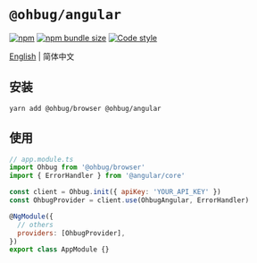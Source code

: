 # `@ohbug/angular`

[![npm](https://img.shields.io/npm/v/@ohbug/angular.svg?style=flat-square)](https://www.npmjs.com/package/@ohbug/angular)
[![npm bundle size](https://img.shields.io/bundlephobia/min/@ohbug/angular?style=flat-square)](https://bundlephobia.com/result?p=@ohbug/angular)
[![Code style](https://img.shields.io/badge/code_style-prettier-ff69b4.svg?style=flat-square)](https://github.com/prettier/prettier)

[English](./README.md) | 简体中文

## 安装

```
yarn add @ohbug/browser @ohbug/angular
```

## 使用

```jsx
// app.module.ts
import Ohbug from '@ohbug/browser'
import { ErrorHandler } from '@angular/core'

const client = Ohbug.init({ apiKey: 'YOUR_API_KEY' })
const OhbugProvider = client.use(OhbugAngular, ErrorHandler)

@NgModule({
  // others
  providers: [OhbugProvider],
})
export class AppModule {}
```
